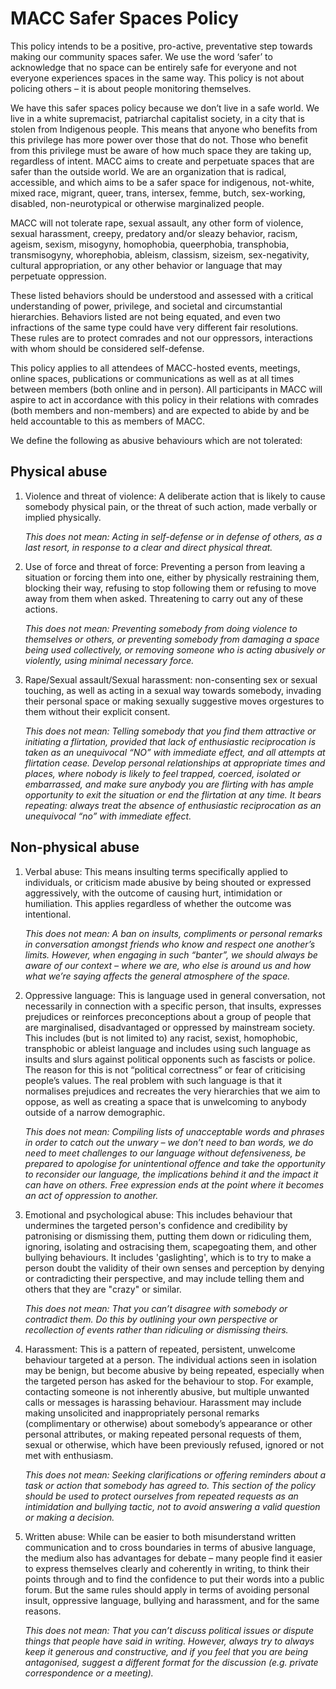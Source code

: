 # MACC Safer Spaces Policy

This policy intends to be a positive, pro-active, preventative step towards making our community
spaces safer. We use the word ‘safer’ to acknowledge that no space can be entirely safe for everyone
and not everyone experiences spaces in the same way. This policy is not about policing others – it is
about people monitoring themselves.

We have this safer spaces policy because we don’t live in a safe world. We live in a white
supremacist, patriarchal capitalist society, in a city that is stolen from Indigenous people. This
means that anyone who benefits from this privilege has more power over those that do not. Those
who benefit from this privilege must be aware of how much space they are taking up, regardless of
intent. MACC aims to create and perpetuate spaces that are safer than the outside world. We are an
organization that is radical, accessible, and which aims to be a safer space for indigenous,
not-white, mixed race, migrant, queer, trans, intersex, femme, butch, sex-working, disabled,
non-neurotypical or otherwise marginalized people.

MACC will not tolerate rape, sexual assault, any other form of violence, sexual harassment, creepy,
predatory and/or sleazy behavior, racism, ageism, sexism, misogyny, homophobia, queerphobia,
transphobia, transmisogyny, whorephobia, ableism, classism, sizeism, sex-negativity, cultural
appropriation, or any other behavior or language that may perpetuate oppression.

These listed behaviors should be understood and assessed with a critical understanding of power,
privilege, and societal and circumstantial hierarchies. Behaviors listed are not being equated, and
even two infractions of the same type could have very different fair resolutions. These rules are to
protect comrades and not our oppressors, interactions with whom should be considered
self-defense.

This policy applies to all attendees of MACC-hosted events, meetings, online spaces, publications or
communications as well as at all times between members (both online and in person). All
participants in MACC will aspire to act in accordance with this policy in their relations with comrades
(both members and non-members) and are expected to abide by and be held accountable to this as
members of MACC.

We define the following as abusive behaviours which are not tolerated:

## Physical abuse
1. Violence and threat of violence: A deliberate action that is likely to cause somebody physical pain, or the threat of such action, made verbally or implied physically.

   _This does not mean: Acting in self-defense or in defense of others, as a last resort, in response to a clear and direct physical threat._

2. Use of force and threat of force: Preventing a person from leaving a situation or forcing them into one, either by physically restraining them, blocking their way, refusing to stop following them or refusing to move away from them when asked. Threatening to carry out any of these actions.

   _This does not mean: Preventing somebody from doing violence to themselves or others, or preventing somebody from damaging a space being used collectively, or removing someone who is acting abusively or violently, using minimal necessary force._

3. Rape/Sexual assault/Sexual harassment: non-consenting sex or sexual touching, as well as acting in a sexual way towards somebody, invading their personal space or making sexually suggestive moves orgestures to them without their explicit consent.

   _This does not mean: Telling somebody that you find them attractive or initiating a flirtation, provided that lack of enthusiastic reciprocation is taken as an unequivocal “NO” with immediate effect, and all attempts at flirtation cease. Develop personal relationships at appropriate times and places, where
   nobody is likely to feel trapped, coerced, isolated or embarrassed, and make sure anybody you are
   flirting with has ample opportunity to exit the situation or end the flirtation at any time. It bears
   repeating: always treat the absence of enthusiastic reciprocation as an unequivocal “no” with
   immediate effect._

## Non-physical abuse

1. Verbal abuse: This means insulting terms specifically applied to individuals, or criticism made abusive
by being shouted or expressed aggressively, with the outcome of causing hurt, intimidation or
humiliation. This applies regardless of whether the outcome was intentional.

   _This does not mean: A ban on insults, compliments or personal remarks in conversation amongst
   friends who know and respect one another’s limits. However, when engaging in such “banter”, we
   should always be aware of our context – where we are, who else is around us and how what we’re
   saying affects the general atmosphere of the space._

2. Oppressive language: This is language used in general conversation, not necessarily in connection
with a specific person, that insults, expresses prejudices or reinforces preconceptions about a group
of people that are marginalised, disadvantaged or oppressed by mainstream society. This includes
(but is not limited to) any racist, sexist, homophobic, transphobic or ableist language and includes
using such language as insults and slurs against political opponents such as fascists or police. The
reason for this is not “political correctness” or fear of criticising people’s values. The real problem
with such language is that it normalises prejudices and recreates the very hierarchies that we aim to
oppose, as well as creating a space that is unwelcoming to anybody outside of a narrow
demographic.

    _This does not mean: Compiling lists of unacceptable words and phrases in order to catch out the
    unwary – we don’t need to ban words, we do need to meet challenges to our language without
    defensiveness, be prepared to apologise for unintentional offence and take the opportunity to
    reconsider our language, the implications behind it and the impact it can have on others. Free
    expression ends at the point where it becomes an act of oppression to another._

3. Emotional and psychological abuse: This includes behaviour that undermines the targeted person's
confidence and credibility by patronising or dismissing them, putting them down or ridiculing them,
ignoring, isolating and ostracising them, scapegoating them, and other bullying behaviours. It
includes 'gaslighting', which is to try to make a person doubt the validity of their own senses and
perception by denying or contradicting their perspective, and may include telling them and others
that they are "crazy" or similar.

   _This does not mean: That you can’t disagree with somebody or contradict them. Do this by outlining
   your own perspective or recollection of events rather than ridiculing or dismissing theirs._

4. Harassment: This is a pattern of repeated, persistent, unwelcome behaviour targeted at a person. The
individual actions seen in isolation may be benign, but become abusive by being repeated, especially
when the targeted person has asked for the behaviour to stop. For example, contacting someone is
not inherently abusive, but multiple unwanted calls or messages is harassing behaviour. Harassment
may include making unsolicited and inappropriately personal remarks (complimentary or otherwise)
about somebody’s appearance or other personal attributes, or making repeated personal requests of
them, sexual or otherwise, which have been previously refused, ignored or not met with enthusiasm.

   _This does not mean: Seeking clarifications or offering reminders about a task or action that
   somebody has agreed to. This section of the policy should be used to protect ourselves from
   repeated requests as an intimidation and bullying tactic, not to avoid answering a valid question or
   making a decision._

5. Written abuse: While can be easier to both misunderstand written communication and to cross
boundaries in terms of abusive language, the medium also has advantages for debate – many people
find it easier to express themselves clearly and coherently in writing, to think their points through and
to find the confidence to put their words into a public forum. But the same rules should apply in
terms of avoiding personal insult, oppressive language, bullying and harassment, and for the same
reasons.

   _This does not mean: That you can’t discuss political issues or dispute things that people have said in
   writing. However, always try to always keep it generous and constructive, and if you feel that you are
   being antagonised, suggest a different format for the discussion (e.g. private correspondence or a
   meeting)._

